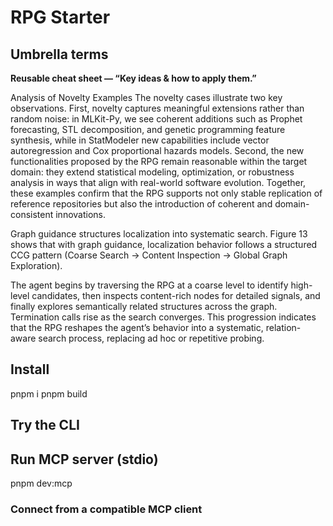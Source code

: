 # RPG Starter

## Umbrella terms

**Reusable cheat sheet — “Key ideas & how to apply them.”**

Analysis of Novelty Examples The novelty cases illustrate two key observations. First, novelty captures meaningful
extensions rather than random noise: in MLKit-Py, we see coherent additions such as Prophet forecasting, STL
decomposition, and genetic programming feature synthesis, while in StatModeler new capabilities include vector
autoregression and Cox proportional hazards models. Second, the new functionalities proposed by the RPG remain
reasonable within the target domain: they extend statistical modeling, optimization, or robustness analysis in ways
that align with real-world software evolution. Together, these examples confirm that the RPG supports not only stable
replication of reference repositories but also the introduction of coherent and domain-consistent innovations.



Graph guidance structures localization into systematic search. Figure 13 shows that with graph guidance,
localization behavior follows a structured CCG pattern (Coarse Search → Content Inspection → Global Graph Exploration).

 The agent begins by traversing the RPG at a coarse level to identify high-level candidates, then inspects
content-rich nodes for detailed signals, and finally explores semantically related structures across the graph. Termination
calls rise as the search converges. This progression indicates that the RPG reshapes the agent’s behavior into a
systematic, relation-aware search process, replacing ad hoc or repetitive probing.

## Install

pnpm i
pnpm build

## Try the CLI


## Run MCP server (stdio)

pnpm dev:mcp

### Connect from a compatible MCP client
